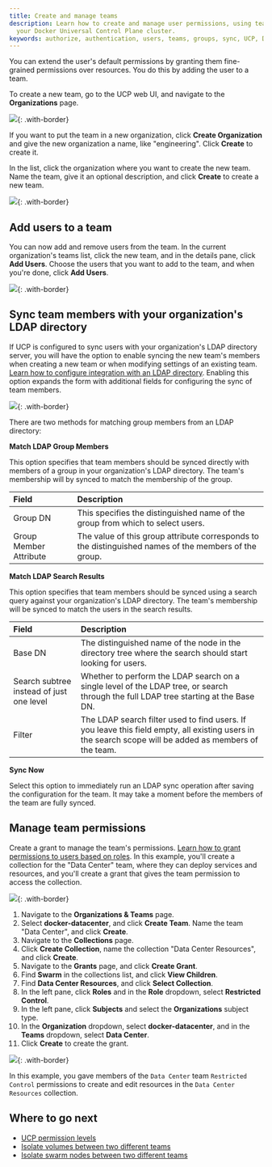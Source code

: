 ```yaml
---
title: Create and manage teams
description: Learn how to create and manage user permissions, using teams in
  your Docker Universal Control Plane cluster.
keywords: authorize, authentication, users, teams, groups, sync, UCP, Docker
---
```


You can extend the user's default permissions by granting them fine-grained
permissions over resources. You do this by adding the user to a team.

To create a new team, go to the UCP web UI, and navigate to the
**Organizations** page.

![](../images/create-and-manage-teams-1.png){: .with-border}

If you want to put the team in a new organization, click
**Create Organization** and give the new organization a name, like
"engineering". Click **Create** to create it. 

In the list, click the organization where you want to create the new team.
Name the team, give it an optional description, and click **Create** to
create a new team.

![](../images/create-and-manage-teams-2.png){: .with-border}

## Add users to a team

You can now add and remove users from the team. In the current organization's
teams list, click the new team, and in the details pane, click **Add Users**. 
Choose the users that you want to add to the team, and when you're done, click
**Add Users**.

![](../images/create-and-manage-teams-3.png){: .with-border}

## Sync team members with your organization's LDAP directory

If UCP is configured to sync users with your organization's LDAP directory
server, you will have the option to enable syncing the new team's members when
creating a new team or when modifying settings of an existing team.
[Learn how to configure integration with an LDAP directory](../configure/external-auth/index.md).
Enabling this option expands the form with additional fields for configuring
the sync of team members.

![](../images/create-and-manage-teams-5.png){: .with-border}

There are two methods for matching group members from an LDAP directory:

**Match LDAP Group Members**

This option specifies that team members should be synced directly with members
of a group in your organization's LDAP directory. The team's membership will by
synced to match the membership of the group.

| Field                  | Description                                                                                           |
|:-----------------------|:------------------------------------------------------------------------------------------------------|
| Group DN               | This specifies the distinguished name of the group from which to select users.                        |
| Group Member Attribute | The value of this group attribute corresponds to the distinguished names of the members of the group. |

**Match LDAP Search Results**

This option specifies that team members should be synced using a search query
against your organization's LDAP directory. The team's membership will be
synced to match the users in the search results.

| Field                                    | Description                                                                                                                                            |
| :--------------------------------------- | :----------------------------------------------------------------------------------------------------------------------------------------------------- |
| Base DN                                  | The distinguished name of the node in the directory tree where the search should start looking for users.                                              |
| Search subtree instead of just one level | Whether to perform the LDAP search on a single level of the LDAP tree, or search through the full LDAP tree starting at the Base DN.                   |
| Filter                                   | The LDAP search filter used to find users. If you leave this field empty, all existing users in the search scope will be added as members of the team. |

**Sync Now**

Select this option to immediately run an LDAP sync operation after saving the
configuration for the team. It may take a moment before the members of the team
are fully synced.

## Manage team permissions

Create a grant to manage the team's permissions.
[Learn how to grant permissions to users based on roles](grant-permissions.md).
In this example, you'll create a collection for the "Data Center" team, 
where they can deploy services and resources, and you'll create a grant that
gives the team permission to access the collection.

![](../images/team-grant-diagram.svg){: .with-border}

1.  Navigate to the **Organizations & Teams** page.
2.  Select **docker-datacenter**, and click **Create Team**. Name the team
    "Data Center", and click **Create**.
3.  Navigate to the **Collections** page.
4.  Click **Create Collection**, name the collection "Data Center Resources",
    and click **Create**.
5.  Navigate to the **Grants** page, and click **Create Grant**.
6.  Find **Swarm** in the collections list, and click **View Children**.
7.  Find **Data Center Resources**, and click **Select Collection**.
8.  In the left pane, click **Roles** and in the **Role** dropdown, select
    **Restricted Control**.   
9.  In the left pane, click **Subjects** and select the **Organizations**
    subject type. 
10. In the **Organization** dropdown, select **docker-datacenter**, and in the
   **Teams** dropdown, select **Data Center**.
11. Click **Create** to create the grant. 

![](../images/create-and-manage-teams-4.png){: .with-border}

In this example, you gave members of the `Data Center` team
`Restricted Control` permissions to create and edit resources in
the `Data Center Resources` collection.

## Where to go next

-  [UCP permission levels](permission-levels.md)
-  [Isolate volumes between two different teams](isolate-volumes-between-teams.md)
-  [Isolate swarm nodes between two different teams](isolate-nodes-between-teams.md)


